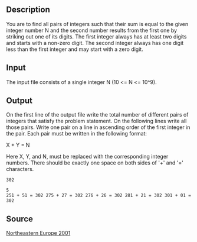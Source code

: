 <h2>Description</h2><p>You are to find all pairs of integers such that their sum is equal to the given integer number N and the second number results from the first one by striking out one of its digits. The first integer always has at least two digits and starts with a non-zero digit. The second integer always has one digit less than the first integer and may start with a zero digit.</p><h2>Input</h2><p>The input file consists of a single integer N (10 &lt;= N &lt;= 10^9).</p><h2>Output</h2><p>On the first line of the output file write the total number of different pairs of integers that satisfy the problem statement. On the following lines write all those pairs. Write one pair on a line in ascending order of the first integer in the pair. Each pair must be written in the following format:
</p>
X + Y = N

Here X, Y, and N, must be replaced with the corresponding integer numbers. There should be exactly one space on both sides of '+' and '=' characters.<pre><code class="language-input1">302</code></pre><pre><code class="language-output1">5
251 + 51 = 302
275 + 27 = 302
276 + 26 = 302
281 + 21 = 302
301 + 01 = 302</code></pre><h2>Source</h2><a href="searchproblem?field=source&amp;key=Northeastern+Europe+2001">Northeastern Europe 2001</a>